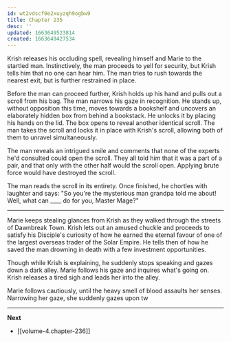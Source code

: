 ```yaml
---
id: wt2vdscf0e2xuyzqh9ogbw9
title: Chapter 235
desc: ''
updated: 1663649523814
created: 1663649427534
---
```


Krish releases his occluding spell, revealing himself and Marie to the startled man. Instinctively, the man proceeds to yell for security, but Krish tells him that no one can hear him. The man tries to rush towards the nearest exit, but is further restrained in place.

Before the man can proceed further, Krish holds up his hand and pulls out a scroll from his bag. The man narrows his gaze in recognition. He stands up, without opposition this time, moves towards a bookshelf and uncovers an elaborately hidden box from behind a bookstack. He unlocks it by placing his hands on the lid. The box opens to reveal another identical scroll. The man takes the scroll and locks it in place with Krish's scroll, allowing both of them to unravel simultaneously.

The man reveals an intrigued smile and comments that none of the experts he'd consulted could open the scroll. They all told him that it was a part of a pair, and that only with the other half would the scroll open. Applying brute force would have destroyed the scroll.

The man reads the scroll in its entirety. Once finished, he chortles with laughter and says: "So you're the mysterious man grandpa told me about! Well, what can ____ do for you, Master Mage?"

____

Marie keeps stealing glances from Krish as they walked through the streets of Dawnbreak Town. Krish lets out an amused chuckle and proceeds to satisfy his Disciple's curiosity of how he earned the eternal favour of one of the largest overseas trader of the Solar Empire. He tells then of how he saved the man drowning in death with a few investment opportunities.

Though while Krish is explaining, he suddenly stops speaking and gazes down a dark alley. Marie follows his gaze and inquires what's going on. Krish releases a tired sigh and leads her into the alley.

Marie follows cautiously, until the heavy smell of blood assaults her senses. Narrowing her gaze, she suddenly gazes upon tw


____

**Next**
* [[volume-4.chapter-236]]